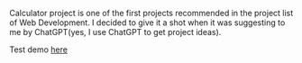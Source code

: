
Calculator project is one of the first projects recommended in the project list of Web Development. I decided to give it a shot when it was suggesting to me by ChatGPT(yes, I use ChatGPT to get project ideas).

Test demo [here](https://itzzneo13.github.io/simple-calculator/)
